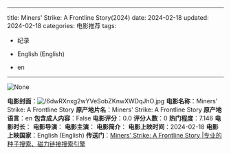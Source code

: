 
---
title: Miners' Strike: A Frontline Story(2024)
date: 2024-02-18
updated: 2024-02-18
categories: 电影推荐
tags:

- 纪录

- English (English)
- en
---

<img src="https://image.tmdb.org/t/p/originalNone" alt="None" title="None">

**电影封面**：<img src="https://image.tmdb.org/t/p/w200/6dwRXnxg2wYVeSobZKnwXWDqJhO.jpg" alt="/6dwRXnxg2wYVeSobZKnwXWDqJhO.jpg" title="/6dwRXnxg2wYVeSobZKnwXWDqJhO.jpg">
**电影名称**：Miners' Strike: A Frontline Story
**原产地片名**：Miners' Strike: A Frontline Story
**原产地语言**：en
**包含成人内容**：False
**电影评分**：0.0
**评分人数**：0
**热门程度**：7.146
**电影时长**：
**电影导演**：
**电影主演**：
**电影简介**：
**电影上映时间**：2024-02-18
**电影上映国家**：English (English)
**传送门**：[Miners' Strike: A Frontline Story |专业的种子搜索、磁力链接搜索引擎](https://movie.amd794.com:2083/?search=Miners%27%20Strike%3A%20A%20Frontline%20Story&ordering=&mode=match_phrase&page_size=10&page=1)

